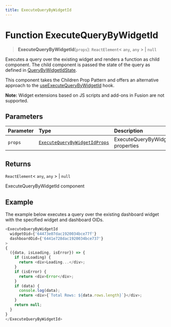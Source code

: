 ```yaml
---
title: ExecuteQueryByWidgetId
---
```


# Function ExecuteQueryByWidgetId <Badge type="fusionEmbed" text="Fusion Embed" />

> **ExecuteQueryByWidgetId**(`props`): `ReactElement`\< `any`, `any` \> \| `null`

Executes a query over the existing widget and renders a function as child component.
The child component is passed the state of the query as defined in [QueryByWidgetIdState](../type-aliases/type-alias.QueryByWidgetIdState.md).

This component takes the Children Prop Pattern and
offers an alternative approach to the [useExecuteQueryByWidgetId](function.useExecuteQueryByWidgetId.md) hook.

**Note:** Widget extensions based on JS scripts and add-ons in Fusion are not supported.

## Parameters

| Parameter | Type | Description |
| :------ | :------ | :------ |
| `props` | [`ExecuteQueryByWidgetIdProps`](../interfaces/interface.ExecuteQueryByWidgetIdProps.md) | ExecuteQueryByWidgetId properties |

## Returns

`ReactElement`\< `any`, `any` \> \| `null`

ExecuteQueryByWidgetId component

## Example

The example below executes a query over the existing dashboard widget with the specified widget and dashboard OIDs.
```ts
<ExecuteQueryByWidgetId
  widgetOid={'64473e07dac1920034bce77f'}
  dashboardOid={'6441e728dac1920034bce737'}
>
{
  ({data, isLoading, isError}) => {
    if (isLoading) {
      return <div>Loading...</div>;
    }
    if (isError) {
      return <div>Error</div>;
    }
    if (data) {
      console.log(data);
      return <div>{`Total Rows: ${data.rows.length}`}</div>;
    }
    return null;
  }
}
</ExecuteQueryByWidgetId>
```
